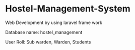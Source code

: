 # Hostel-Management-System

Web Development by using laravel frame work

Database name: hostel_management

User Roll: Sub warden, Warden, Students
